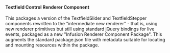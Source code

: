 #### Textfield Control Renderer Component

This packages a version of the TextfieldSlider and TextfieldStepper components rewritten to the "intermediate new renderer" - 
that is, using new renderer primitives but still using standard jQuery bindings for live events, packaged as a new
"Infusion Renderer Component Package". This augments the standard package.json file with metadata suitable for
locating and mounting resources within the package.

